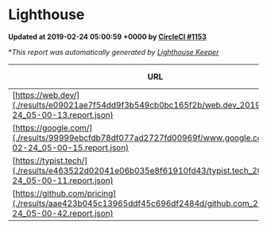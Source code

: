 
# Lighthouse

**Updated at 2019-02-24 05:00:59 +0000 by [CircleCI #1153](https://circleci.com/gh/ItinerisLtd/lighthouse-keeper-example/1153)**

**This report was automatically generated by [Lighthouse Keeper](https://github.com/itinerisltd/lighthouse-keeper)*

| URL | Performance | Accessibility | Best Practices | SEO | PWA | Updated At |
| --- | --- | --- | --- | --- | --- | --- |
| [https://web.dev/](./results/e09021ae7f54dd9f3b549cb0bc165f2b/web.dev_2019-02-24_05-00-13.report.json) | 0.92 | 0.93 | 1 | 0.91 | 1 | 2019-02-24T05:00:13.161Z |
| [https://google.com/](./results/99999ebcfdb78df077ad2727fd00969f/www.google.com_2019-02-24_05-00-15.report.json) | 0.95 | 0.71 | 0.93 | 0.8 | 0.58 | 2019-02-24T05:00:15.255Z |
| [https://typist.tech/](./results/e463522d02041e06b035e8f61910fd43/typist.tech_2019-02-24_05-00-11.report.json) | 1 |  |  |  |  | 2019-02-24T05:00:11.971Z |
| [https://github.com/pricing](./results/aae423b045c13965ddf45c696df2484d/github.com_2019-02-24_05-00-42.report.json) | 0.73 | 0.89 | 0.93 | 0.9 | 0.58 | 2019-02-24T05:00:42.751Z |

